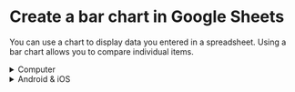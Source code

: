 # Create a bar chart in Google Sheets
You can use a chart to display data you entered in a spreadsheet. Using a bar chart allows you to compare individual items.

<details><summary>Computer</summary>

1. In [Google Sheets](https://www.google.com/sheets/about/), open a spreadsheet.
2. Select the cells you want to include in your chart.
3. In the toolbar, click **Insert > Chart**.
    - **Rows** Each bar in the chart is represented by a row. You can add category names in the first row.
    - **First column** Labels for each row are entered in the first column.
    - **Other columns** Data values are entered in other columns. 
4. In **Chart Editor**, click **Setup**.
5. Under **Chart Type**, click the down arrow ![downward arrow](https://lh3.googleusercontent.com/7acH9pM1qZl0MEFmPRkOPeuNk48-E7Wbn08-h9yfGXbkMTKHY0kOPqurH20N2jHFwZY=w36-h36).
6. Choose the bar chart to create your chart.

You can change how your chart looks by clicking **Customize** in Chart Editor.

</details>

<details><summary>Android & iOS</summary>

1. In [Google Sheets](https://www.google.com/sheets/about/), open a spreadsheet.
2. Select the cells you want to include in your chart.
3. In the toolbar, tap **Insert ![plus](https://lh3.googleusercontent.com/031izoDKMxdXAU77HRfxgztmGRusj8fE1D8SYiw0QMEeXPMgkVuaTHYKyfRSoYZI3xM1=w36-h36) > Chart**.
    - **Rows** Each bar in the chart is represented by a row. You can add category names in the first row.
    - **First column** Labels for each row are entered in the first column.
    - **Other columns** Data values are entered in other columns. 
4. Under **Chart**, tap **Type**.
5. Tap the bar chart.
6. Tap ![done check](https://lh3.googleusercontent.com/a5poOdcK43WUjbU8QOJ4anGUMU7OrAebejrDEe6v33mQflJwrRwi-bhhbH_Djdb-siU=w18) to create you chart.

You can change how your chart looks by double tapping your chart and tapping **Edit chart**.
</details>
